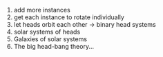 1. add more instances
1. get each instance to rotate individually
1. let heads orbit each other -> binary head systems
1. solar systems of heads
1. Galaxies of solar systems
1. The big head-bang theory...
